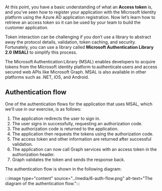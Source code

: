 At this point, you have a basic understanding of what an **Access token** is, and you've seen how to register your application with the Microsoft Identity platform using the Azure AD application registration. Now let’s learn how to retrieve an access token so it can be used by your team to build the customer application. 

Token interaction can be challenging if you don’t use a library to abstract away the protocol details, validation, token caching, and security. Fortunately, you can use a library called **Microsoft Authentication Library 2.0 (MSAL)** to simplify this process.  

The Microsoft Authentication Library (MSAL) enables developers to acquire tokens from the Microsoft identity platform to authenticate users and access secured web APIs like Microsoft Graph.
MSAL is also available in other platforms such as .NET, iOS, and Android.

## Authentication flow

One of the authentication flows for the application that uses MSAL, which we'll use in our exercise, is as follows:

1. The application redirects the user to sign in.
1. The user signs in successfully, requesting an authorization code.
1. The authorization code is returned to the application.
1. The application then requests the tokens using the authorization code.
1. The access token and other information are returned after successful validation.
1. The application can now call Graph services with an access token in the authorization header.
1. Graph validates the token and sends the response back.

The authentication flow is shown in the following diagram:

:::image type="content" source="../media/6-auth-flow.png" alt-text="The diagram of the authentication flow."::: 
